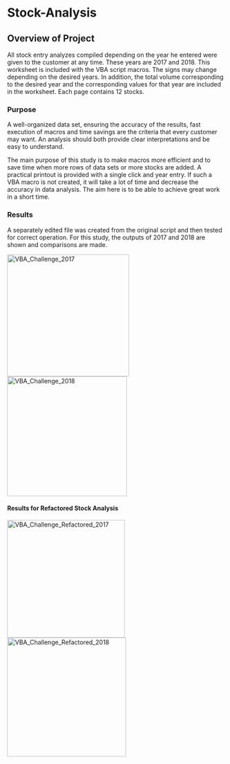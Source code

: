 # Stock-Analysis

## Overview of Project

All stock entry analyzes compiled depending on the year he entered were given to the customer at any time. These years are 2017 and 2018. This worksheet is included with the VBA script macros. The signs may change depending on the desired years. In addition, the total volume corresponding to the desired year and the corresponding values for that year are included in the worksheet. Each page contains 12 stocks.

### Purpose

A well-organized data set, ensuring the accuracy of the results, fast execution of macros and time savings are the criteria that every customer may want. An analysis should both provide clear interpretations and be easy to understand.

The main purpose of this study is to make macros more efficient and to save time when more rows of data sets or more stocks are added. A practical printout is provided with a single click and year entry. If such a VBA macro is not created, it will take a lot of time and decrease the accuracy in data analysis. The aim here is to be able to achieve great work in a short time.

### Results

A separately edited file was created from the original script and then tested for correct operation. For this study, the outputs of 2017 and 2018 are shown and comparisons are made.

<img width="282" alt="VBA_Challenge_2017" src="https://user-images.githubusercontent.com/26927158/191863951-bc39a23d-345f-498f-907b-ab3ae54edbeb.png">

<img width="277" alt="VBA_Challenge_2018" src="https://user-images.githubusercontent.com/26927158/191863961-f1411f89-d319-42fe-9c66-4cd6448ffa60.png">

#### Results for Refactored Stock Analysis

<img width="272" alt="VBA_Challenge_Refactored_2017" src="https://user-images.githubusercontent.com/26927158/191863969-dc2c223d-1b0a-45de-b761-72012d84a625.png">

<img width="275" alt="VBA_Challenge_Refactored_2018" src="https://user-images.githubusercontent.com/26927158/191863987-fa0508e2-6384-45f7-9580-31c02ba60ba8.png">


